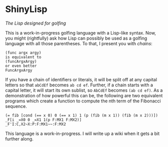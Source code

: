 
# ShinyLisp

*The Lisp designed for golfing*

This is a work-in-progress golfing language with a Lisp-like syntax. Now, you might (rightfully) ask how Lisp can possibly be used as a golfing language with all those parentheses. To that, I present you with *chains*:

    (func argx argy)
    is equivalent to
    (funcArgxArgy)
    or even better
    FuncArgxArgy

If you have a chain of identifiers or literals, it will be split off at any capital letters so that `abCdEf` becomes `ab cd ef`. Further, if a chain starts with a capital letter, it will start its own sublist, so `AbCdEf` becomes `(ab cd ef)`. As a demonstration of how powerful this can be, the following are two equivalent programs which create a function to compute the nth term of the Fibonacci sequence.

    (= fib [cond (== x 0) 0 (== x 1) 1 (p (fib (m x 1)) (fib (m x 2)))])
    _F[i _=X0 0 _=X1 1(p F:MX1 F:MX2)]
    _F'I:C,X2~X:P:F:MX1~~:F:MX2

This language is a work-in-progress. I will write up a wiki when it gets a bit further along.
